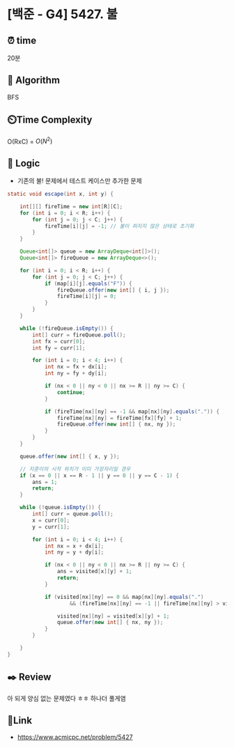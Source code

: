 # [백준 - G4] 5427. 불
 
## ⏰  **time**
20분

## :pushpin: **Algorithm**
BFS

## ⏲️**Time Complexity**
O(RxC) = $O(N^2)$

## :round_pushpin: **Logic**

- 기존의 불! 문제에서 테스트 케이스만 추가한 문제

```java
static void escape(int x, int y) {

	int[][] fireTime = new int[R][C];
	for (int i = 0; i < R; i++) {
		for (int j = 0; j < C; j++) {
			fireTime[i][j] = -1; // 불이 퍼지지 않은 상태로 초기화
		}
	}

	Queue<int[]> queue = new ArrayDeque<int[]>();
	Queue<int[]> fireQueue = new ArrayDeque<>();

	for (int i = 0; i < R; i++) {
		for (int j = 0; j < C; j++) {
			if (map[i][j].equals("F")) {
				fireQueue.offer(new int[] { i, j });
				fireTime[i][j] = 0;
			}
		}
	}

	while (!fireQueue.isEmpty()) {
		int[] curr = fireQueue.poll();
		int fx = curr[0];
		int fy = curr[1];

		for (int i = 0; i < 4; i++) {
			int nx = fx + dx[i];
			int ny = fy + dy[i];

			if (nx < 0 || ny < 0 || nx >= R || ny >= C) {
				continue;
			}

			if (fireTime[nx][ny] == -1 && map[nx][ny].equals(".")) {
				fireTime[nx][ny] = fireTime[fx][fy] + 1;
				fireQueue.offer(new int[] { nx, ny });
			}
		}
	}

	queue.offer(new int[] { x, y });

	// 지훈이의 시작 위치가 이미 가장자리일 경우
	if (x == 0 || x == R - 1 || y == 0 || y == C - 1) {
		ans = 1;
		return;
	}

	while (!queue.isEmpty()) {
		int[] curr = queue.poll();
		x = curr[0];
		y = curr[1];

		for (int i = 0; i < 4; i++) {
			int nx = x + dx[i];
			int ny = y + dy[i];

			if (nx < 0 || ny < 0 || nx >= R || ny >= C) {
				ans = visited[x][y] + 1;
				return;
			}

			if (visited[nx][ny] == 0 && map[nx][ny].equals(".")
					&& (fireTime[nx][ny] == -1 || fireTime[nx][ny] > visited[x][y] + 1)) {

				visited[nx][ny] = visited[x][y] + 1;
				queue.offer(new int[] { nx, ny });
			}
		}

	}
}
```

## :black_nib: **Review**
아 되게 양심 없는 문제였다 ㅎㅎ 하나더 풀게염

## 📡**Link**
- https://www.acmicpc.net/problem/5427
